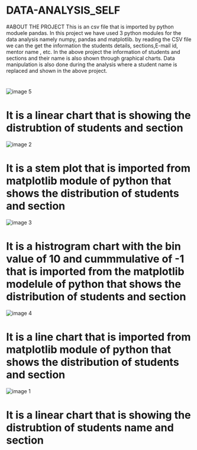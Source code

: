 # DATA-ANALYSIS_SELF
#ABOUT THE PROJECT
This is an csv file that is imported by python moduele pandas. In this project we have used 3 python modules for the data analysis namely numpy, pandas and matplotlib. by reading the CSV file we can the get the information the students details, sections,E-mail id, mentor name , etc.
In the above project the information of students and sections and their name is also shown through graphical charts. Data manipulation is also done during the analysis where a student name is replaced and shown in the above project.
#
![image 5](plot5.png)
# It is a linear chart that is showing the distrubtion of students and section
![image 2](plot2.png)
# It is a stem plot that is imported from matplotlib module of python that shows the distribution of students and section
![image 3](plot3.png)
# It is a histrogram chart with the bin value of 10 and cummmulative of -1 that is imported from the matplotlib modelule of python that shows the distribution of students and section
![image 4](plot4.png)
# It is a line chart that is imported from matplotlib module of python that shows the distribution of students and section
![image 1](plot1.png)
# It is a linear chart that is showing the distrubtion of students name  and section

